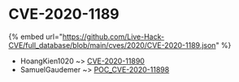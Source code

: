 # CVE-2020-1189
{% embed url="https://github.com/Live-Hack-CVE/full_database/blob/main/cves/2020/CVE-2020-1189.json" %}

* HoangKien1020 ~> [CVE-2020-11890](https://www.alice-snow.ru/2020/database/cve-2020-1189/cve-2020-11890-hoangkien1020)
* SamuelGaudemer ~> [POC_CVE-2020-11898](https://www.alice-snow.ru/2020/database/cve-2020-1189/poc_cve-2020-11898-samuelgaudemer)
